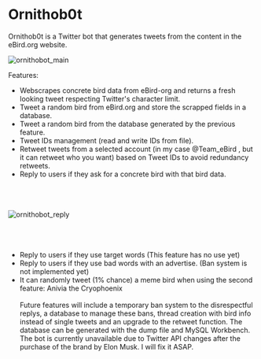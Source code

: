 # Ornithob0t
Ornithob0t is a Twitter bot that generates tweets from the content in the eBird.org website. <br>

![ornithobot_main](https://github.com/JVinuelas19/TwitterBot/assets/111135343/057d9126-a39f-4f82-9aa1-0e86ade6a210) <br>

Features:
- Webscrapes concrete bird data from eBird-org and returns a fresh looking tweet respecting Twitter's character limit.
- Tweet a random bird from eBird.org and store the scrapped fields in a database.
- Tweet a random bird from the database generated by the previous feature.
- Tweet IDs management (read and write IDs from file).
- Retweet tweets from a selected account (in my case @Team_eBird , but it can retweet who you want) based on Tweet IDs to avoid redundancy retweets.
- Reply to users if they ask for a concrete bird with that bird data. <br><br><br><br>


![ornithobot_reply](https://github.com/JVinuelas19/TwitterBot/assets/111135343/4d3b8066-3962-4a28-bb61-2d9f9d2819ce) 
<br><br><br><br>

- Reply to users if they use target words (This feature has no use yet)
- Reply to users if they use bad words with an advertise. (Ban system is not implemented yet)
- It can randomly tweet (1% chance) a meme bird when using the second feature: Anivia the Cryophoenix 
<br><br>
Future features will include a temporary ban system to the disrespectful replys, a database to manage these bans, thread creation with bird info instead of single tweets and an upgrade to the retweet function. 
The database can be generated with the dump file and MySQL Workbench.
The bot is currently unavailable due to Twitter API changes after the purchase of the brand by Elon Musk. I will fix it ASAP.
